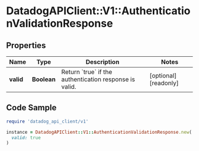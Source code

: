 # DatadogAPIClient::V1::AuthenticationValidationResponse

## Properties

| Name | Type | Description | Notes |
| ---- | ---- | ----------- | ----- |
| **valid** | **Boolean** | Return &#x60;true&#x60; if the authentication response is valid. | [optional][readonly] |

## Code Sample

```ruby
require 'datadog_api_client/v1'

instance = DatadogAPIClient::V1::AuthenticationValidationResponse.new(
  valid: true
)
```

